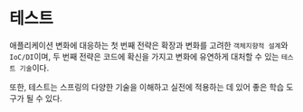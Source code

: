 # 테스트

애플리케이션 변화에 대응하는 첫 번째 전략은 확장과 변화를 고려한 `객체지향적 설계`와 `IoC/DI`이며, 두 번째 전략은 코드에 확신을 가지고 변화에 유연하게 대처할 수 있는 `테스트 기술`이다.

또한, 테스트는 스프링의 다양한 기술을 이해하고 실전에 적용하는 데 있어 좋은 학습 도구가 될 수 있다.